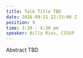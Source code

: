 ```yaml
---
title: Talk Title TBD
date: 2016-09-21 22:33:00 Z
position: 9
time: 3:30 - 4:30 pm
speaker: Billy Rios, CISSP
---
```


Abstract TBD